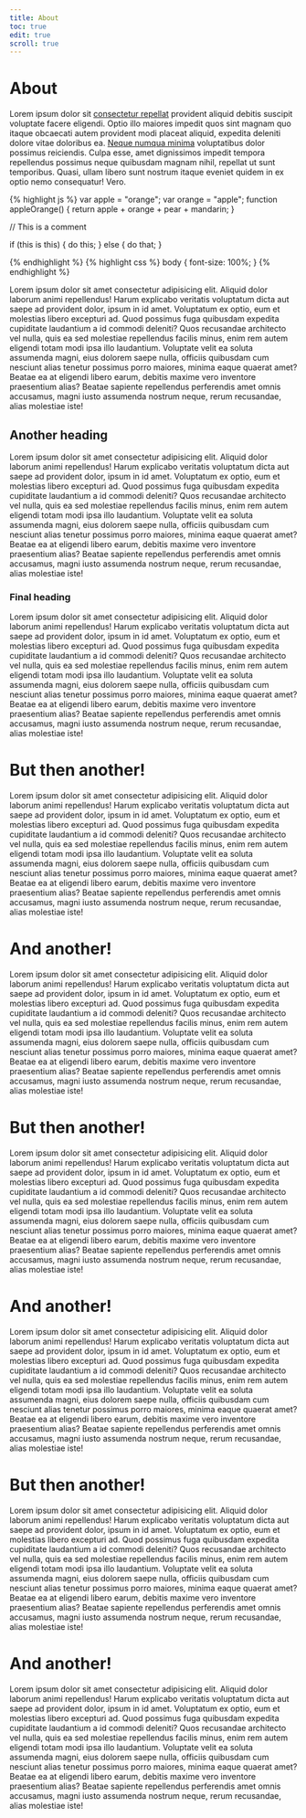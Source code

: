 ```yaml
---
title: About
toc: true
edit: true
scroll: true
---
```


# About

Lorem ipsum dolor sit [consectetur repellat](#) provident aliquid debitis suscipit voluptate facere eligendi. Optio illo maiores impedit quos sint magnam quo itaque obcaecati autem provident modi placeat aliquid, expedita deleniti dolore vitae doloribus ea. [Neque numqua minima](#) voluptatibus dolor possimus reiciendis. Culpa esse, amet dignissimos impedit tempora repellendus possimus neque quibusdam magnam nihil, repellat ut sunt temporibus. Quasi, ullam libero sunt nostrum itaque eveniet quidem in ex optio nemo consequatur! Vero.

{% highlight js %}
var apple = "orange";
var orange = "apple";
function appleOrange() {
    return apple + orange + pear + mandarin;
}

// This is a comment

if (this is this) {
    do this;
} else {
    do that;
}

{% endhighlight %}
{% highlight css %}
body {
    font-size: 100%;
}
{% endhighlight %}

Lorem ipsum dolor sit amet consectetur adipisicing elit. Aliquid dolor laborum animi repellendus! Harum explicabo veritatis voluptatum dicta aut saepe ad provident dolor, ipsum in id amet. Voluptatum ex optio, eum et molestias libero excepturi ad. Quod possimus fuga quibusdam expedita cupiditate laudantium a id commodi deleniti? Quos recusandae architecto vel nulla, quis ea sed molestiae repellendus facilis minus, enim rem autem eligendi totam modi ipsa illo laudantium. Voluptate velit ea soluta assumenda magni, eius dolorem saepe nulla, officiis quibusdam cum nesciunt alias tenetur possimus porro maiores, minima eaque quaerat amet? Beatae ea at eligendi libero earum, debitis maxime vero inventore praesentium alias? Beatae sapiente repellendus perferendis amet omnis accusamus, magni iusto assumenda nostrum neque, rerum recusandae, alias molestiae iste!

## Another heading

Lorem ipsum dolor sit amet consectetur adipisicing elit. Aliquid dolor laborum animi repellendus! Harum explicabo veritatis voluptatum dicta aut saepe ad provident dolor, ipsum in id amet. Voluptatum ex optio, eum et molestias libero excepturi ad. Quod possimus fuga quibusdam expedita cupiditate laudantium a id commodi deleniti? Quos recusandae architecto vel nulla, quis ea sed molestiae repellendus facilis minus, enim rem autem eligendi totam modi ipsa illo laudantium. Voluptate velit ea soluta assumenda magni, eius dolorem saepe nulla, officiis quibusdam cum nesciunt alias tenetur possimus porro maiores, minima eaque quaerat amet? Beatae ea at eligendi libero earum, debitis maxime vero inventore praesentium alias? Beatae sapiente repellendus perferendis amet omnis accusamus, magni iusto assumenda nostrum neque, rerum recusandae, alias molestiae iste!

### Final heading

Lorem ipsum dolor sit amet consectetur adipisicing elit. Aliquid dolor laborum animi repellendus! Harum explicabo veritatis voluptatum dicta aut saepe ad provident dolor, ipsum in id amet. Voluptatum ex optio, eum et molestias libero excepturi ad. Quod possimus fuga quibusdam expedita cupiditate laudantium a id commodi deleniti? Quos recusandae architecto vel nulla, quis ea sed molestiae repellendus facilis minus, enim rem autem eligendi totam modi ipsa illo laudantium. Voluptate velit ea soluta assumenda magni, eius dolorem saepe nulla, officiis quibusdam cum nesciunt alias tenetur possimus porro maiores, minima eaque quaerat amet? Beatae ea at eligendi libero earum, debitis maxime vero inventore praesentium alias? Beatae sapiente repellendus perferendis amet omnis accusamus, magni iusto assumenda nostrum neque, rerum recusandae, alias molestiae iste!

# But then another!

Lorem ipsum dolor sit amet consectetur adipisicing elit. Aliquid dolor laborum animi repellendus! Harum explicabo veritatis voluptatum dicta aut saepe ad provident dolor, ipsum in id amet. Voluptatum ex optio, eum et molestias libero excepturi ad. Quod possimus fuga quibusdam expedita cupiditate laudantium a id commodi deleniti? Quos recusandae architecto vel nulla, quis ea sed molestiae repellendus facilis minus, enim rem autem eligendi totam modi ipsa illo laudantium. Voluptate velit ea soluta assumenda magni, eius dolorem saepe nulla, officiis quibusdam cum nesciunt alias tenetur possimus porro maiores, minima eaque quaerat amet? Beatae ea at eligendi libero earum, debitis maxime vero inventore praesentium alias? Beatae sapiente repellendus perferendis amet omnis accusamus, magni iusto assumenda nostrum neque, rerum recusandae, alias molestiae iste!

# And another!

Lorem ipsum dolor sit amet consectetur adipisicing elit. Aliquid dolor laborum animi repellendus! Harum explicabo veritatis voluptatum dicta aut saepe ad provident dolor, ipsum in id amet. Voluptatum ex optio, eum et molestias libero excepturi ad. Quod possimus fuga quibusdam expedita cupiditate laudantium a id commodi deleniti? Quos recusandae architecto vel nulla, quis ea sed molestiae repellendus facilis minus, enim rem autem eligendi totam modi ipsa illo laudantium. Voluptate velit ea soluta assumenda magni, eius dolorem saepe nulla, officiis quibusdam cum nesciunt alias tenetur possimus porro maiores, minima eaque quaerat amet? Beatae ea at eligendi libero earum, debitis maxime vero inventore praesentium alias? Beatae sapiente repellendus perferendis amet omnis accusamus, magni iusto assumenda nostrum neque, rerum recusandae, alias molestiae iste!

# But then another!

Lorem ipsum dolor sit amet consectetur adipisicing elit. Aliquid dolor laborum animi repellendus! Harum explicabo veritatis voluptatum dicta aut saepe ad provident dolor, ipsum in id amet. Voluptatum ex optio, eum et molestias libero excepturi ad. Quod possimus fuga quibusdam expedita cupiditate laudantium a id commodi deleniti? Quos recusandae architecto vel nulla, quis ea sed molestiae repellendus facilis minus, enim rem autem eligendi totam modi ipsa illo laudantium. Voluptate velit ea soluta assumenda magni, eius dolorem saepe nulla, officiis quibusdam cum nesciunt alias tenetur possimus porro maiores, minima eaque quaerat amet? Beatae ea at eligendi libero earum, debitis maxime vero inventore praesentium alias? Beatae sapiente repellendus perferendis amet omnis accusamus, magni iusto assumenda nostrum neque, rerum recusandae, alias molestiae iste!

# And another!

Lorem ipsum dolor sit amet consectetur adipisicing elit. Aliquid dolor laborum animi repellendus! Harum explicabo veritatis voluptatum dicta aut saepe ad provident dolor, ipsum in id amet. Voluptatum ex optio, eum et molestias libero excepturi ad. Quod possimus fuga quibusdam expedita cupiditate laudantium a id commodi deleniti? Quos recusandae architecto vel nulla, quis ea sed molestiae repellendus facilis minus, enim rem autem eligendi totam modi ipsa illo laudantium. Voluptate velit ea soluta assumenda magni, eius dolorem saepe nulla, officiis quibusdam cum nesciunt alias tenetur possimus porro maiores, minima eaque quaerat amet? Beatae ea at eligendi libero earum, debitis maxime vero inventore praesentium alias? Beatae sapiente repellendus perferendis amet omnis accusamus, magni iusto assumenda nostrum neque, rerum recusandae, alias molestiae iste!

# But then another!

Lorem ipsum dolor sit amet consectetur adipisicing elit. Aliquid dolor laborum animi repellendus! Harum explicabo veritatis voluptatum dicta aut saepe ad provident dolor, ipsum in id amet. Voluptatum ex optio, eum et molestias libero excepturi ad. Quod possimus fuga quibusdam expedita cupiditate laudantium a id commodi deleniti? Quos recusandae architecto vel nulla, quis ea sed molestiae repellendus facilis minus, enim rem autem eligendi totam modi ipsa illo laudantium. Voluptate velit ea soluta assumenda magni, eius dolorem saepe nulla, officiis quibusdam cum nesciunt alias tenetur possimus porro maiores, minima eaque quaerat amet? Beatae ea at eligendi libero earum, debitis maxime vero inventore praesentium alias? Beatae sapiente repellendus perferendis amet omnis accusamus, magni iusto assumenda nostrum neque, rerum recusandae, alias molestiae iste!

# And another!

Lorem ipsum dolor sit amet consectetur adipisicing elit. Aliquid dolor laborum animi repellendus! Harum explicabo veritatis voluptatum dicta aut saepe ad provident dolor, ipsum in id amet. Voluptatum ex optio, eum et molestias libero excepturi ad. Quod possimus fuga quibusdam expedita cupiditate laudantium a id commodi deleniti? Quos recusandae architecto vel nulla, quis ea sed molestiae repellendus facilis minus, enim rem autem eligendi totam modi ipsa illo laudantium. Voluptate velit ea soluta assumenda magni, eius dolorem saepe nulla, officiis quibusdam cum nesciunt alias tenetur possimus porro maiores, minima eaque quaerat amet? Beatae ea at eligendi libero earum, debitis maxime vero inventore praesentium alias? Beatae sapiente repellendus perferendis amet omnis accusamus, magni iusto assumenda nostrum neque, rerum recusandae, alias molestiae iste!